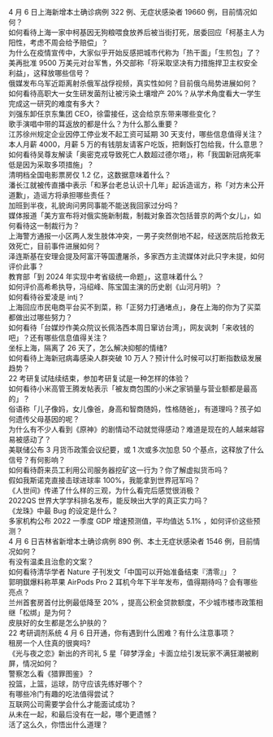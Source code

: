 4 月 6 日上海新增本土确诊病例 322 例、无症状感染者 19660 例，目前情况如何？  
如何看待上海一家中柯基因无狗粮喂食放养后被当街打死，居委回应「柯基主人为阳性，考虑不周会给予赔偿」？  
为什么在疫情宣传中，大家似乎开始反感把城市代称为「热干面」「生煎包」了？  
美再批准 9500 万美元对台军售，外交部称「将采取坚决有力措施捍卫主权安全利益」，这释放哪些信号？  
俄媒发布乌军近距离射杀俄军战俘视频，真实性如何？目前俄乌局势进展如何？  
如何看待高职大一女生研发菌剂让被污染土壤增产 20%？从学术角度看大一学生完成这一研究的难度有多大？  
刘强东卸任京东集团 CEO，徐雷接任，这会给京东带来哪些变化？  
歌手演唱中带的耳返放的都是什么？为什么那么重要？  
江苏徐州规定企业因停工停业发不起工资可延期 30 天支付，哪些信息值得关注？  
本人月薪 4000，月薪 5 万的有钱朋友请客户吃饭，把剩饭打包给我，什么意思？  
如何看待吴尊友解读「奥密克戎导致死亡人数超过德尔塔」，称「我国新冠病死率低是因为采取多项措施」？  
清明档全国电影票房仅 1.2 亿，这数据意味着什么？  
潘长江就被传直播中表示「和茅台老总认识十几年」起诉造谣方，称「对方未公开道歉」，造谣方将承担哪些责任？  
加班到半夜，礼貌询问男同事能不能送我回家过分吗？  
媒体报道「美方宣布将对俄实施新制裁，制裁对象首次包括普京的两个女儿」，如何看待这一制裁行为？  
上海警方通报一小区两人发生肢体冲突，一男子突然倒地不起，经送医院后抢救无效死亡，目前事件进展如何？  
泽连斯基在安理会提及阿富汗等国遭屠杀，多家西方主流媒体对此只字未提，如何评价此事？  
教育部「到 2024 年实现中考省级统一命题」，这意味着什么？  
如何评价高希希执导，冯绍峰、陈宝国主演的历史剧《山河月明》？  
如何看待谷爱凌是 intj？  
上海回应市民电商平台买不到菜，称「正努力打通堵点」，身在上海的你为了买菜都做出过哪些努力？  
如何看待「台媒炒作美众院议长佩洛西本周日窜访台湾」，网友讽刺「来收钱的吧」？还有哪些信息值得关注？  
坐标上海，隔离了 26 天了，怎么解决抑郁的情绪?  
如何看待上海新冠病毒感染人群突破 10 万人？预计什么时候可以打断指数级发展趋势？  
22 考研复试陆续结束，参加考研复试是一种怎样的体验？  
如何看待小米高管王腾发帖表示「被友商包围的小米之家销量与营业额都是最高的」？  
俗语称「儿子像妈，女儿像爸，身高和智商随妈，性格随爸」，有道理吗？孩子如何遗传父母基因的呢？  
为什么有不少人看到《原神》的剧情动不动就觉得感动？难道是现在的人越来越容易被感动了？  
美联储公布 3 月货币政策会议纪要，或 1 次或多次加息 50 个基点，这释放了什么信号？有何影响？  
如何看待蔚来员工利用公司服务器挖矿这一行为？你了解虚拟货币吗？  
假如我斯诺克直接击球进球率 100%，我能拿到世界冠军吗？  
《人世间》传递了什么样的三观，为什么看完后感觉很消极？  
2022QS 世界大学学科排名发布，能反映出大学的真正实力吗？  
《龙珠》中最 Bug 的设定是什么？  
多家机构公布 2022 一季度 GDP 增速预测值，平均值达 5.1% ，如何评价这些预测？  
4 月 6 日吉林省新增本土确诊病例 890 例、本土无症状感染者 1546 例，目前情况如何？  
有没有温柔且治愈的文案？  
如何看待清华学者 Nature 子刊发文「中国可以开始准备结束『清零』」？  
郭明錤爆料称苹果 AirPods Pro 2 耳机今年下半年发布，值得期待吗？会有哪些亮点？  
兰州首套房首付比例最低降至 20% ，提高公积金贷款额度，不少城市楼市政策相继「松绑」是为何？  
皮肤好的女生都是怎么护肤的？  
22 考研调剂系统 4 月 6 日开通，你有遇到什么困难？有什么注意事项？  
租房一个人住真的很爽吗?  
《光与夜之恋》新出的齐司礼 5 星「碎梦浮金」卡面立绘引发玩家不满狂潮被刷屏，情况如何？  
警察怎么看《猎罪图鉴》？  
投篮，上篮，运球，防守应该先练好哪个？  
有哪些冷门有趣的吃法值得尝试？  
互联网公司需要学会什么才能面试成功？  
从未在一起，和最后没有在一起，哪个更遗憾？  
活了这么久，你悟出什么道理？  
